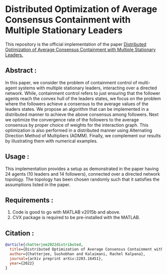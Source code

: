 # Distributed Optimization of Average Consensus Containment with Multiple Stationary Leaders
This repository is the official implementation of the paper [Distributed Optimization of Average Consensus Containment with Multiple Stationary Leaders.](https://arxiv.org/abs/2203.16451)

## Abstract :

In this paper, we consider the problem of containment control of multi-agent systems with multiple stationary leaders, interacting over a directed network. While, containment control refers to just ensuring that the follower agents reach the convex hull of the leaders states, we focus on the problem where the followers achieve a consensus to the average values of the leaders states. We propose an algorithm that can be implemented in a distributed manner to achieve the above consensus among followers. Next we optimize the convergence rate of the followers to the average consensus by proper choice of weights for the interaction graph. This optimization is also performed in a distributed manner using Alternating Direction Method of Multipliers (ADMM). Finally, we complement our results by illustrating them with numerical examples.

## Usage : 

This implementation provides a setup as demonstrated in the paper having 24 agents (10 leaders and 14 followers), connected over a directed network topology. The topology has been chosen randomly such that it satisfies the assumptions listed in the paper.

## Requirements :

1. Code is good to go with MATLAB v2015b and above.
2. CVX package is required to be pre-installed with the MATLAB.

## Citation : 


```bibtex
@article{chatterjee2022distributed,
  title={Distributed Optimization of Average Consensus Containment with Multiple Stationary Leaders},
  author={Chatterjee, Sushobhan and Kalaimani, Rachel Kalpana},
  journal={arXiv preprint arXiv:2203.16451},
  year={2022}
}
```
